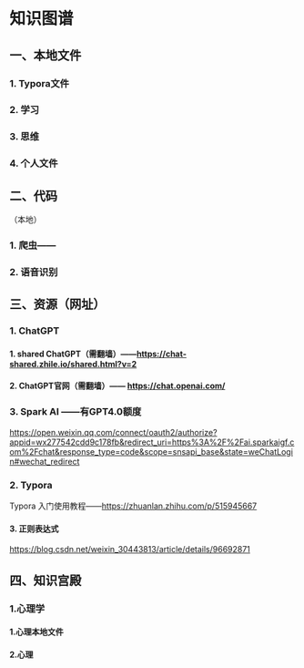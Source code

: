 # 知识图谱

## 一、本地文件

### 1. Typora文件

[文件夹]:E:\个人\知识图谱

[服务]:E:\个人\知识图谱\服务.md

[策划]:E:\个人\知识图谱\日常策划.md

[AI]:E:\个人\知识图谱\ai使用说明书.md



### 2. 学习

[红果研北邮考研复试]:E:\个人\红果研
[考研复试PPT]:E:\个人\考研复试PPT
[计算机视觉知识]:E:\个人\知识学习\计算机视觉



### 3. 思维

[新奇思路]:E:\个人\新奇思路.xmind



### 4. 个人文件

[研究生简历]:E:\个人\本人\我的简历—研究生_pdf.pdf
[证件照]:E:\个人\证件照





## 二、代码

（本地）

### 1. 爬虫——

[爬虫]: E:\个人\代码\爬虫代码
[今日头条/哔哩哔哩视频爬取]:E:\个人\代码\爬虫代码\pachong\军事视频代码\jinritoutiao\今日头条4_函数化
[今日头条新闻爬取]:E:\个人\代码\爬虫代码\pachong\军事视频代码\jinritoutiao\今日头条新闻.py
[scrapy框架]: E:\个人\代码\爬虫代码\pachong\军事视频代码\jinritoutiao\今日头条5_scrapy框架搭建
[scrapy爬取视频主题和链接+全站数据爬取]: E:\个人\代码\爬虫代码\pachong\军事视频代码\jinritoutiao\今日头条5_scrapy框架搭建\moviePro
[scrapy增量式爬虫]: E:\个人\代码\爬虫代码\pachong\军事视频代码\jinritoutiao\今日头条5_scrapy框架搭建\movie



### 2. 语音识别

[语音识别]:E:\正在用\语音识别代码
[语音识别]:E:\正在用\语音识别test2





## 三、资源（网址）

### 1. ChatGPT

#### 1. shared ChatGPT（需翻墙）——https://chat-shared.zhile.io/shared.html?v=2



#### 2. ChatGPT官网（需翻墙）—— https://chat.openai.com/



### 3. Spark AI ——有GPT4.0额度

https://open.weixin.qq.com/connect/oauth2/authorize?appid=wx277542cdd9c178fb&redirect_uri=https%3A%2F%2Fai.sparkaigf.com%2Fchat&response_type=code&scope=snsapi_base&state=weChatLogin#wechat_redirect



### 2. Typora

Typora 入门使用教程——https://zhuanlan.zhihu.com/p/515945667



#### 3. 正则表达式

https://blog.csdn.net/weixin_30443813/article/details/96692871



##  四、知识宫殿

### 1.心理学

#### 1.心理本地文件

[课件]:E:\个人\知识库\心理咨询师

[心理知识库]:E:\个人\知识库\心理知识库.md



#### 2.心理
